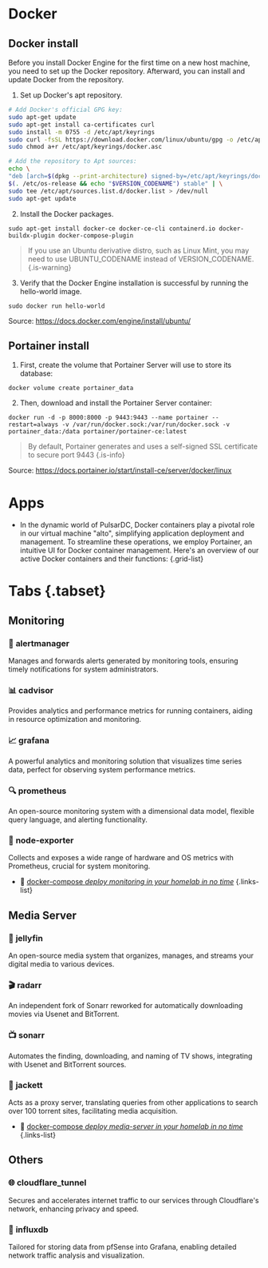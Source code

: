#  Docker


## Docker install


Before you install Docker Engine for the first time on a new host machine, you need to set up the Docker repository. Afterward, you can install and update Docker from the repository.

1. Set up Docker's apt repository.

  ```bash
  # Add Docker's official GPG key:
sudo apt-get update
sudo apt-get install ca-certificates curl
sudo install -m 0755 -d /etc/apt/keyrings
sudo curl -fsSL https://download.docker.com/linux/ubuntu/gpg -o /etc/apt/keyrings/docker.asc
sudo chmod a+r /etc/apt/keyrings/docker.asc

# Add the repository to Apt sources:
echo \
  "deb [arch=$(dpkg --print-architecture) signed-by=/etc/apt/keyrings/docker.asc] https://download.docker.com/linux/ubuntu \
  $(. /etc/os-release && echo "$VERSION_CODENAME") stable" | \
  sudo tee /etc/apt/sources.list.d/docker.list > /dev/null
sudo apt-get update
  ```
2. Install the Docker packages.
```
sudo apt-get install docker-ce docker-ce-cli containerd.io docker-buildx-plugin docker-compose-plugin
```
> If you use an Ubuntu derivative distro, such as Linux Mint, you may need to use UBUNTU_CODENAME instead of VERSION_CODENAME. {.is-warning}

3. Verify that the Docker Engine installation is successful by running the hello-world image.
```
sudo docker run hello-world
```

Source: https://docs.docker.com/engine/install/ubuntu/

## Portainer install

1. First, create the volume that Portainer Server will use to store its database:
```
docker volume create portainer_data
```
2. Then, download and install the Portainer Server container:
```
docker run -d -p 8000:8000 -p 9443:9443 --name portainer --restart=always -v /var/run/docker.sock:/var/run/docker.sock -v portainer_data:/data portainer/portainer-ce:latest
```
> By default, Portainer generates and uses a self-signed SSL certificate to secure port 9443 {.is-info}

Source: https://docs.portainer.io/start/install-ce/server/docker/linux



# Apps

- In the dynamic world of PulsarDC, Docker containers play a pivotal role in our virtual machine "alto", simplifying application deployment and management. To streamline these operations, we employ Portainer, an intuitive UI for Docker container management. Here's an overview of our active Docker containers and their functions:
{.grid-list}

# Tabs {.tabset}
## Monitoring

 ### 🚨 **alertmanager**

Manages and forwards alerts generated by monitoring tools, ensuring timely notifications for system administrators.

### 📊 **cadvisor**

Provides analytics and performance metrics for running containers, aiding in resource optimization and monitoring.

### 📈 **grafana**

A powerful analytics and monitoring solution that visualizes time series data, perfect for observing system performance metrics.

### 🔍 **prometheus**

An open-source monitoring system with a dimensional data model, flexible query language, and alerting functionality.

### 📡 **node-exporter**

Collects and exposes a wide range of hardware and OS metrics with Prometheus, crucial for system monitoring.

- 📖 [docker-compose *deploy monitoring in your homelab in no time*](/Docker/monitoring-compose)
{.links-list}

## Media Server

### 🍿 **jellyfin**

An open-source media system that organizes, manages, and streams your digital media to various devices.

### 🎬 **radarr**

An independent fork of Sonarr reworked for automatically downloading movies via Usenet and BitTorrent.

### 📺 **sonarr**

Automates the finding, downloading, and naming of TV shows, integrating with Usenet and BitTorrent sources.

### 🎥 **jackett**

Acts as a proxy server, translating queries from other applications to search over 100 torrent sites, facilitating media acquisition.

- 📖 [docker-compose *deploy media-server in your homelab in no time*](/Docker/media-server-compose)
{.links-list}



## Others


### 🌐 **cloudflare_tunnel**

Secures and accelerates internet traffic to our services through Cloudflare's network, enhancing privacy and speed.

### 🌊 **influxdb**

Tailored for storing data from pfSense into Grafana, enabling detailed network traffic analysis and visualization.
